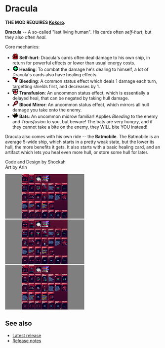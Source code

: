 # Dracula

**THE MOD REQUIRES [Kokoro](https://github.com/Shockah/Cobalt-Core-Mods/blob/master/Kokoro).**

**Dracula** -- A so-called "last living human". His cards often *self-hurt*, but they also often *heal*.

Core mechanics:
* ![](icons/Self-Hurt.png) **Self-hurt**: Dracula's cards often deal damage to his own ship, in return for powerful effects or lower than usual energy costs.
* ![](icons/Heal.png) **Healing**: To combat the damage he's dealing to himself, a lot of Dracula's cards also have healing effects.
* ![](icons/Bleeding.png) **Bleeding**: A common status effect which deals 1 damage each turn, targetting shields first, and decreases by 1.
* ![](icons/Transfusion.png) **Transfusion**: An uncommon status effect, which is essentially a delayed heal, that can be negated by taking hull damage.
* ![](icons/BloodMirror.png) **Blood Mirror**: An uncommon status effect, which mirrors all hull damage you take onto the enemy.
* ![](icons/Bat.png) **Bats**: An uncommon midrow familiar! Applies *Bleeding* to the enemy and *Transfusion* to you, but beware! The bats are very hungry, and if they cannot take a bite on the enemy, they WILL bite YOU instead!

Dracula also comes with his own ride -- the **Batmobile**. The Batmobile is an average 5-wide ship, which starts in a pretty weak state, but the lower its hull, the more benefits it gets. It also starts with a basic healing card, and an artifact which lets you heal even more hull, or store some hull for later.

Code and Design by Shockah  
Art by Arin

[![Card preview screenshot](images/preview-none-thumb.png)](images/preview.png)
[![Card A upgrade preview screenshot](images/preview-a-thumb.png)](images/preview-a.png)
[![Card B upgrade preview screenshot](images/preview-b-thumb.png)](images/preview-b.png)

## See also
* [Latest release](https://github.com/Shockah/Cobalt-Core-Mods/releases/tag/release%2Fdracula-1.0.0)
* [Release notes](release-notes.md)